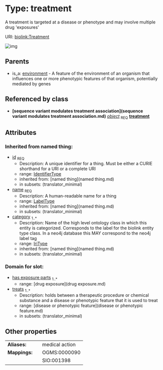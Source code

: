 
# Type: treatment


A treatment is targeted at a disease or phenotype and may involve multiple drug 'exposures'

URI: [biolink:Treatment](https://w3id.org/biolink/vocab/Treatment)


![img](http://yuml.me/diagram/nofunky;dir:TB/class/\[SequenceVariantModulatesTreatmentAssociation]-%20object%201..1>\[Treatment|id(i):identifier_type;name(i):label_type;category(i):iri_type%20%2B],%20\[Environment]^-\[Treatment])

## Parents

 *  is_a: [environment](environment.md) - A feature of the environment of an organism that influences one or more phenotypic features of that organism, potentially mediated by genes

## Referenced by class

 *  **[sequence variant modulates treatment association](sequence variant modulates treatment association.md)** *[object](sequence_variant_modulates_treatment_association_object.md)*  <sub>REQ</sub>  **[treatment](treatment.md)**

## Attributes


### Inherited from named thing:

 * [id](id.md)  <sub>REQ</sub>
    * Description: A unique identifier for a thing. Must be either a CURIE shorthand for a URI or a complete URI
    * range: [IdentifierType](type/IdentifierType.md)
    * inherited from: [named thing](named thing.md)
    * in subsets: (translator_minimal)
 * [name](name.md)  <sub>REQ</sub>
    * Description: A human-readable name for a thing
    * range: [LabelType](type/LabelType.md)
    * inherited from: [named thing](named thing.md)
    * in subsets: (translator_minimal)
 * [category](category.md)  <sub>1..*</sub>
    * Description: Name of the high level ontology class in which this entity is categorized. Corresponds to the label for the biolink entity type class. In a neo4j database this MAY correspond to the neo4j label tag
    * range: [IriType](type/IriType.md)
    * inherited from: [named thing](named thing.md)
    * in subsets: (translator_minimal)

### Domain for slot:

 * [has exposure parts](has_exposure_parts.md)  <sub>1..*</sub>
    * range: [drug exposure](drug exposure.md)
 * [treats](treats.md)  <sub>1..*</sub>
    * Description: holds between a therapeutic procedure or chemical substance and a disease or phenotypic feature that it is used to treat
    * range: [disease or phenotypic feature](disease or phenotypic feature.md)
    * in subsets: (translator_minimal)

## Other properties

|  |  |  |
| --- | --- | --- |
| **Aliases:** | | medical action |
| **Mappings:** | | OGMS:0000090 |
|  | | SIO:001398 |

